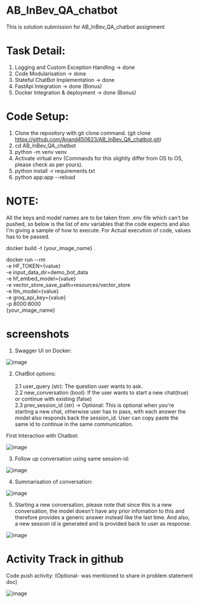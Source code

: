 # AB_InBev_QA_chatbot
This is solution submission for AB_InBev_QA_chatbot assignment

# Task Detail:
1. Logging and Custom Exception Handling -> done
2. Code Modularisation -> done
3. Stateful ChatBot Implementation -> done
4. FastApi Integration -> done (Bonus)
5. Docker Integration & deployment -> done (Bonus)

# Code Setup:

1. Clone the repository with git clone command. (git clone https://github.com/Anand450623/AB_InBev_QA_chatbot.git)
2. cd AB_InBev_QA_chatbot
3. python -m venv venv
4. Activate virtual env (Commands for this slightly differ from OS to OS, please check as per yours).
5. python install -r requirements.txt
6. python app:app --reload

# NOTE:
All the keys and model names are to be taken from .env file which can't be pushed, so below is the list of env variables that the code expects and also I'm giving a sample of how to execute. For Actual execution of code, values has to be passed.

docker build -t {your_image_name} .

docker run --rm \
-e HF_TOKEN={value} \
-e input_data_dir=demo_bot_data \
-e hf_embed_model={value} \
-e vector_store_save_path=resources/vector_store \
-e llm_model={value} \
-e groq_api_key={value} \
-p 8000:8000 \
{your_image_name}

# screenshots

1. Swagger UI on Docker:

![image](https://github.com/user-attachments/assets/dd75ff9d-2cb0-4002-99ca-985b37b570eb)

2. ChatBot options: <br><br>
  2.1 user_query (str): The question user wants to ask. <br>
  2.2 new_conversation (bool): If the user wants to start a new chat(true) or continue with existing (false) <br>
  2.3 prev_session_id (str) -> Optional: This is optional when you're starting a new chat, otherwise user has to pass, with each answer the model also responds back the session_id. User can copy paste the same id to continue in the same communication. <br>

First Interaction with Chatbot:

![image](https://github.com/user-attachments/assets/b0c97805-6c47-41a3-b18d-3960781b4a1e)

3. Follow up conversation using same session-id:

![image](https://github.com/user-attachments/assets/681ed179-0d8f-4573-ac14-fdc7ec684a18)

4. Summarisation of conversation:

![image](https://github.com/user-attachments/assets/c0593925-09eb-4726-ac61-00f176d52363)

5. Starting a new conversation, please note that since this is a new conversation, the model doesn't have any prior infomation to this and therefore provides a generic answer instead like the last time. And also, a new session id is generated and is provided back to user as response.

![image](https://github.com/user-attachments/assets/2134996d-bf47-4c18-86cb-f5c9857cedef)

# Activity Track in github
Code push activity: (Optional- was mentioned to share in problem statement doc)

![image](https://github.com/user-attachments/assets/354db068-2ff3-4698-ab2b-685c85f9f3ea)





